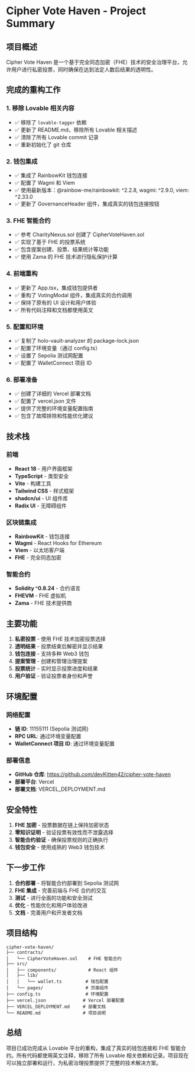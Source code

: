 # Cipher Vote Haven - Project Summary

## 项目概述

Cipher Vote Haven 是一个基于完全同态加密（FHE）技术的安全治理平台，允许用户进行私密投票，同时确保在达到法定人数后结果的透明性。

## 完成的重构工作

### 1. 移除 Lovable 相关内容
- ✅ 移除了 `lovable-tagger` 依赖
- ✅ 更新了 README.md，移除所有 Lovable 相关描述
- ✅ 清除了所有 Lovable commit 记录
- ✅ 重新初始化了 git 仓库

### 2. 钱包集成
- ✅ 集成了 RainbowKit 钱包连接
- ✅ 配置了 Wagmi 和 Viem
- ✅ 使用最新版本：@rainbow-me/rainbowkit: ^2.2.8, wagmi: ^2.9.0, viem: ^2.33.0
- ✅ 更新了 GovernanceHeader 组件，集成真实的钱包连接按钮

### 3. FHE 智能合约
- ✅ 参考 CharityNexus.sol 创建了 CipherVoteHaven.sol
- ✅ 实现了基于 FHE 的投票系统
- ✅ 包含提案创建、投票、结果统计等功能
- ✅ 使用 Zama 的 FHE 技术进行隐私保护计算

### 4. 前端重构
- ✅ 更新了 App.tsx，集成钱包提供者
- ✅ 重构了 VotingModal 组件，集成真实的合约调用
- ✅ 保持了原有的 UI 设计和用户体验
- ✅ 所有代码注释和文档都使用英文

### 5. 配置和环境
- ✅ 复制了 holo-vault-analyzer 的 package-lock.json
- ✅ 配置了环境变量（通过 config.ts）
- ✅ 设置了 Sepolia 测试网配置
- ✅ 配置了 WalletConnect 项目 ID

### 6. 部署准备
- ✅ 创建了详细的 Vercel 部署文档
- ✅ 配置了 vercel.json 文件
- ✅ 提供了完整的环境变量配置指南
- ✅ 包含了故障排除和性能优化建议

## 技术栈

### 前端
- **React 18** - 用户界面框架
- **TypeScript** - 类型安全
- **Vite** - 构建工具
- **Tailwind CSS** - 样式框架
- **shadcn/ui** - UI 组件库
- **Radix UI** - 无障碍组件

### 区块链集成
- **RainbowKit** - 钱包连接
- **Wagmi** - React Hooks for Ethereum
- **Viem** - 以太坊客户端
- **FHE** - 完全同态加密

### 智能合约
- **Solidity ^0.8.24** - 合约语言
- **FHEVM** - FHE 虚拟机
- **Zama** - FHE 技术提供商

## 主要功能

1. **私密投票** - 使用 FHE 技术加密投票选择
2. **透明结果** - 投票结束后解密并显示结果
3. **钱包连接** - 支持多种 Web3 钱包
4. **提案管理** - 创建和管理治理提案
5. **投票统计** - 实时显示投票进度和结果
6. **用户验证** - 验证投票者身份和声誉

## 环境配置

### 网络配置
- **链 ID**: 11155111 (Sepolia 测试网)
- **RPC URL**: 通过环境变量配置
- **WalletConnect 项目 ID**: 通过环境变量配置

### 部署信息
- **GitHub 仓库**: https://github.com/devKitten42/cipher-vote-haven
- **部署平台**: Vercel
- **部署文档**: VERCEL_DEPLOYMENT.md

## 安全特性

1. **FHE 加密** - 投票数据在链上保持加密状态
2. **零知识证明** - 验证投票有效性而不泄露选择
3. **智能合约验证** - 确保投票规则的正确执行
4. **钱包安全** - 使用成熟的 Web3 钱包技术

## 下一步工作

1. **合约部署** - 将智能合约部署到 Sepolia 测试网
2. **FHE 集成** - 完善前端与 FHE 合约的交互
3. **测试** - 进行全面的功能和安全测试
4. **优化** - 性能优化和用户体验改进
5. **文档** - 完善用户和开发者文档

## 项目结构

```
cipher-vote-haven/
├── contracts/
│   └── CipherVoteHaven.sol    # FHE 智能合约
├── src/
│   ├── components/            # React 组件
│   ├── lib/
│   │   └── wallet.ts         # 钱包配置
│   └── pages/                # 页面组件
├── config.ts                 # 环境配置
├── vercel.json              # Vercel 部署配置
├── VERCEL_DEPLOYMENT.md     # 部署文档
└── README.md                # 项目说明
```

## 总结

项目已成功完成从 Lovable 平台的重构，集成了真实的钱包连接和 FHE 智能合约。所有代码都使用英文注释，移除了所有 Lovable 相关依赖和记录。项目现在可以独立部署和运行，为私密治理投票提供了完整的技术解决方案。
